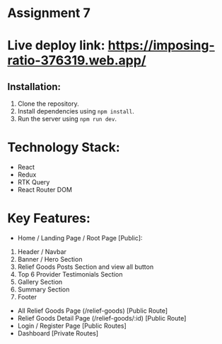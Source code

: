 # Assignment 7
# Live deploy link: https://imposing-ratio-376319.web.app/
## Installation:
1. Clone the repository.
2. Install dependencies using `npm install`.
3. Run the server using `npm run dev`.

# Technology Stack:
- React
- Redux
- RTK Query
- React Router DOM

# Key Features:
- Home / Landing Page / Root Page [Public]:
1. Header / Navbar
2. Banner / Hero Section
3. Relief Goods Posts Section and view all button
4. Top 6 Provider Testimonials Section
5. Gallery Section
6. Summary Section
7. Footer

- All Relief Goods Page (/relief-goods) [Public Route]
- Relief Goods Detail Page (/relief-goods/:id) [Public Route]
- Login / Register Page [Public Routes]
- Dashboard [Private Routes]
  
